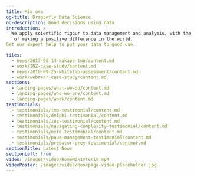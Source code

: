 ```yaml
---
title: Kia ora
og-title: Dragonfly Data Science
og-description: Good decisions using data
introduction: >
  We apply scientific rigour to data management and analysis, with the big goal
   of making a positive difference in the world. 
Get our expert help to put your data to good use.

tiles:
  - news/2017-08-14-kakapo-two/content.md
  - work/INZ-case-study/content.md
  - news/2019-09-25-whitetip-assessment/content.md
  - work/webrear-case-study/content.md
sections:
  - landing-pages/what-we-do/content.md
  - landing-pages/who-we-are/content.md
  - landing-pages/work/content.md
testimonials:
  - testimonials/tmp-testimonial/content.md
  - testimonials/delphi-testimonial/content.md
  - testimonials/inz-testimonial/content.md
  - testimonials/navigating-complexity-testimonial/content.md
  - testimonials/nefd-testimonial/content.md
  - testimonials/paua-management-testimonial/content.md
  - testimonials/predator-prey-testimonial/content.md
sectionTitle: Latest News
sectionLeft: true
video: /images/video/HomeMixInterim.mp4
videoPoster: /images/video/homepage-video-placeholder.jpg
---
```

